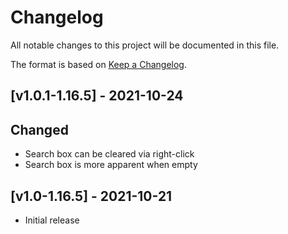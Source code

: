 # Changelog
All notable changes to this project will be documented in this file.

The format is based on [Keep a Changelog].

## [v1.0.1-1.16.5] - 2021-10-24
## Changed
- Search box can be cleared via right-click
- Search box is more apparent when empty

## [v1.0-1.16.5] - 2021-10-21
- Initial release

[Keep a Changelog]: https://keepachangelog.com/en/1.0.0/
[Puzzles Lib]: https://www.curseforge.com/minecraft/mc-mods/puzzles-lib
